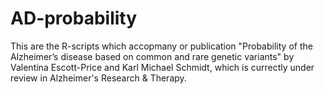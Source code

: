 # AD-probability
This are the R-scripts which accopmany or publication "Probability of the Alzheimer’s disease based on common and rare genetic variants" by Valentina Escott-Price and Karl Michael Schmidt, which is currectly under review in Alzheimer's Research & Therapy.
